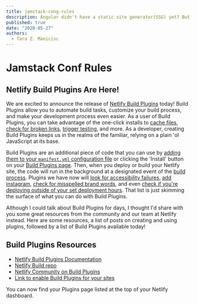 ```yaml
---
title: jamstack-cong-rules
description: Angular didn't have a static site generator(SSG) yet? But, it does now!
published: true
date: "2020-05-27"
authors:
  - Tara Z. Manicisc
---
```


# Jamstack Conf Rules

## Netlify Build Plugins Are Here!

We are excited to announce the release of [Netlify Build Plugins](https://www.netlify.com/build/plugins/?utm_source=blog&utm_medium=bp-release-tzm&utm_campaign=devex) today! Build Plugins allow you to automate build tasks, customize your build process, and make your development process even easier. As a user of Build Plugins, you can take advantage of the one-click installs to [cache files](https://github.com/jlengstorf/netlify-plugin-gatsby-cache), [check for broken links](https://github.com/munter/netlify-plugin-checklinks), [trigger testing](https://github.com/tkadlec/netlify-build-plugin-speedcurve), and more. As a developer, creating Build Plugins keeps us in the realms of the familiar, relying on a plain 'ol JavaScript at its base.

Build Plugins are an additional piece of code that you can use by [adding them to your `manifest.yml` configuration file](https://docs.netlify.com/configure-builds/build-plugins/?utm_source=blog&utm_medium=bp-release-tzm&utm_campaign=devex#install-a-plugin) or clicking the 'Install' button on your [Build Plugins page](app.netlify.com/enable-beta). Then, when you deploy or build your Netlify site, the code will run in the background at a designated event of the [build process](https://docs.netlify.com/configure-builds/get-started/). Plugins we have now will [look for accessibility failures](https://github.com/sw-yx/netlify-plugin-a11y), [add instagram](https://github.com/philhawksworth/netlify-plugin-add-instagram), [check for misspelled brand words](https://github.com/tzmanics/netlify-plugin-brand-guardian), and even [check if you're deploying outside of your set deployment hours](https://github.com/neverendingqs/netlify-deployment-hours-plugin). That list is just skimming the surface of what you can do with Build Plugins.

Although I could talk about Build Plugins for days, I thought I'd share with you some great resources from the community and our team at Netlify instead. Here are some resources, a list of posts on creating and using plugins, followed by a list of Build Plugins available today!

## Build Plugins Resources

- [Netlify Build Plugins Documentation](https://docs.netlify.com/configure-builds/build-plugins/?utm_source=blog&utm_medium=bp-release-tzm&utm_campaign=devex)
- [Netlify Build repo](https://github.com/netlify/build)
- [Netlify Community on Build Plugins](https://community.netlify.com/c/Netlify-support/build-plugins)
- [Link to enable Build Plugins for your sites](app.netlify.com/enable-beta)

You can now find your Plugins page listed at the top of your Netlify dashboard.
